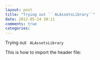 ```yaml
---
layout: post
title: "Trying out `` ALAssetsLibrary``"
date: 2012-05-24 20:11
comments: true
categories: 
---
```


Trying out `` ALAssetsLibrary``


This is how to import the header file:


